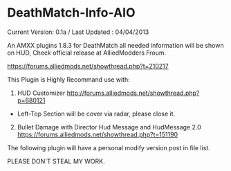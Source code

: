 DeathMatch-Info-AIO
===================

Current Version: 0.1a / Last Updated : 04/04/2013

An AMXX plugins 1.8.3 for DeathMatch all needed information will be shown on HUD, 
Check official release at AlliedModders Froum.

https://forums.alliedmods.net/showthread.php?t=210217


This Plugin is Highly Recommand use with: 

1. HUD Customizer http://forums.alliedmods.net/showthread.php?p=680121
* Left-Top Section will be cover via radar, please close it.

2. Bullet Damage with Director Hud Message and HudMessage 2.0 https://forums.alliedmods.net/showthread.php?t=151190

The following plugin will have a personal modify version post in file list.


PLEASE DON'T STEAL MY WORK.
